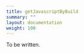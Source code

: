```yaml
---
title: getJavascriptByBuild
summary: ""
layout: documentation
weight: 100
---
```


To be written.


